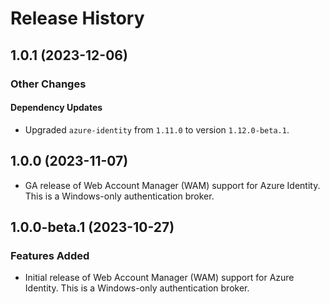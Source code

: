 # Release History

## 1.0.1 (2023-12-06)

### Other Changes

#### Dependency Updates

- Upgraded `azure-identity` from `1.11.0` to version `1.12.0-beta.1`.


## 1.0.0 (2023-11-07)
- GA release of Web Account Manager (WAM) support for Azure Identity. This is a Windows-only authentication broker.

## 1.0.0-beta.1 (2023-10-27)

### Features Added
- Initial release of Web Account Manager (WAM) support for Azure Identity. This is a Windows-only authentication broker.
